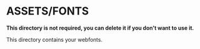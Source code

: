 # ASSETS/FONTS

**This directory is not required, you can delete it if you don't want to use it.**

This directory contains your webfonts. 

